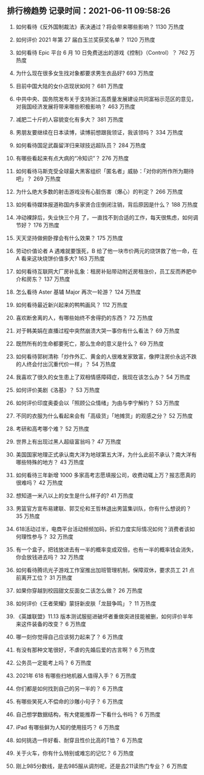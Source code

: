 
## 排行榜趋势 记录时间：2021-06-11 09:58:26
  
  1. 如何看待《反外国制裁法》表决通过？将会带来哪些影响？ 1130 万热度
    
  2. 如何评价 2021 年第 27 届白玉兰奖获奖名单？ 1120 万热度
    
  3. 如何看待 Epic 平台 6 月 10 日免费送出的游戏《控制》（Control）？ 762 万热度
    
  4. 为什么现在很多女生找对象都要求男生衣品好? 693 万热度
    
  5. 目前中国大陆的女仆店现状如何？ 681 万热度
    
  6. 中共中央、国务院发布关于支持浙江高质量发展建设共同富裕示范区的意见，对我国经济发展将带来哪些积极影响？ 463 万热度
    
  7. 减肥二十斤的人容貌变化有多大？ 381 万热度
    
  8. 男朋友要继续在日本读博，读博前想跟我领证，我该领吗？ 334 万热度
    
  9. 如何看待国足武磊留洋归来球技远超队员？ 284 万热度
    
  10. 有哪些看起来有点大病的“冷知识”？ 276 万热度
    
  11. 如何看待马斯克受全球最大黑客组织「匿名者」威胁：「对你的所作所为期待吧」？ 269 万热度
    
  12. 为什么绝大多数的射击游戏没有心脏伤害（爆心）的判定？ 266 万热度
    
  13. 如何看待媒体报道称国内多家贤合庄倒闭注销，背后原因是什么？ 188 万热度
    
  14. 冲动裸辞后，失业快三个月 了，一直找不到合适的工作，每天很焦虑，如何调节好？ 176 万热度
    
  15. 天天坚持做俯卧撑会有什么效果？ 175 万热度
    
  16. 劳动价值论者 A 遇难就要饿死，B 给了他一块市价两元的烧饼救了他一命，在 A 看来这块烧饼价值多大? 163 万热度
    
  17. 如何看待互联网大厂房补乱象：租房补贴带动附近房租涨价，员工反而养肥中介和房东？ 137 万热度
    
  18. 怎么看待 Aster 基辅 Major 再次一轮游？ 124 万热度
    
  19. 如何看待最近新兴起来的鸭鸭画风？ 112 万热度
    
  20. 喜欢断舍离的人，有哪些始终不舍得扔的东西？ 72 万热度
    
  21. 对于韩美娟在直播过程中突然崩溃大哭一事你有什么看法？ 69 万热度
    
  22. 既然所有的生命都要死亡，那么生命的意义是什么？ 69 万热度
    
  23. 如何看待郭树清称「炒作外汇、黄金的人很难发家致富，像押注房价永远不跌的人终会付出沉重代价一样」？ 54 万热度
    
  24. 我喜欢了很久的女生患上了双相情感障碍症，我现在该怎么办？ 54 万热度
    
  25. 如何评价美剧《洛基》？ 53 万热度
    
  26. 如何评价印度奥委会以「照顾公众情绪」为由与李宁解约？ 53 万热度
    
  27. 不同的衣服为什么看起来会有「高级货」「地摊货」的观感之分？ 52 万热度
    
  28. 考研和高考哪个难？ 52 万热度
    
  29. 世界上有出现过黑人超级富翁吗？ 47 万热度
    
  30. 美国国家地理正式承认南大洋为地球第五大洋，为什么此前不承认？南大洋有哪些特殊的地方？ 43 万热度
    
  31. 如何看待三年新增 1000 多家高考志愿填报公司，收费动辄上万？报志愿真的很难吗？ 42 万热度
    
  32. 想知道一米八以上的女生是什么样子的? 41 万热度
    
  33. 男篮官方宣布易建联、郭艾伦和王哲林退出男篮集训队，你有什么想说的？ 35 万热度
    
  34. 618活动过半，电商平台活动频频加码，折扣力度实际情况如何？消费者该如何理性参与？ 32 万热度
    
  35. 有一个盒子，把钱放进去有一半的概率变成双倍，也有一半的概率钱会消失，你会放钱进去吗？ 32 万热度
    
  36. 如何看待腾讯光子游戏工作室推出加班管理机制，保障双休，要求员工 21 点前离开工位？ 31 万热度
    
  37. 如果你穿越到校园甜文反面女二该怎么做？ 26 万热度
    
  38. 如何评价《王者荣耀》蒙犽新皮肤「龙鼓争鸣」？ 11 万热度
    
  39. 《英雄联盟》11.13 版本测试服挺进破坏者重做突进技能被删，如何评价半年来这件装备的改变？ 6 万热度
    
  40. 哪一刻你觉得自己应该努力起来了？ 6 万热度
    
  41. 有没有那种文笔很好，不虐的先婚后爱的古言啊？ 6 万热度
    
  42. 公务员一定能考上吗？ 6 万热度
    
  43. 2021年 618 有哪些扫地机器人值得入手？ 6 万热度
    
  44. 你们都是如何找到自己的另一半的？ 6 万热度
    
  45. 有哪些笑死人不偿命的沙雕小句子？ 6 万热度
    
  46. 自己想学数据结构，有大佬能推荐一下看什么书吗？ 6 万热度
    
  47. iPad 有哪些鲜为人知的使用技巧？ 6 万热度
    
  48. 如何挑选一件好看、耐穿且性价比高的T恤？ 6 万热度
    
  49. 关于火车，你有什么特别或难忘的记忆？ 6 万热度
    
  50. 刚上985分数线，是去985服从调剂呢，还是去211读热门专业？ 6 万热度
    